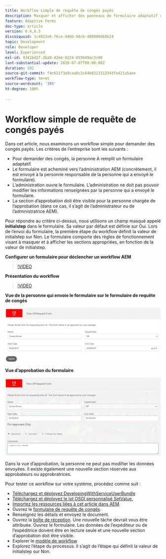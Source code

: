 ```yaml
---
title: Workflow simple de requête de congés payés
description: Masquer et afficher des panneaux de formulaire adaptatif dans le workflow AEM
feature: Adaptive Forms
doc-type: article
version: 6.4,6.5
discoiquuid: 1c4822e6-76ce-446b-98cb-408900d68b24
topic: Development
role: Developer
level: Experienced
exl-id: 9342bd2f-2ba9-42ee-9224-055649ac3c90
last-substantial-update: 2020-07-07T00:00:00Z
duration: 592
source-git-commit: f4c621f3a9caa8c2c64b8323312343fe421a5aee
workflow-type: tm+mt
source-wordcount: '305'
ht-degree: 100%

---
```


# Workflow simple de requête de congés payés

Dans cet article, nous examinons un workflow simple pour demander des congés payés. Les critères de l’entreprise sont les suivants :

* Pour demander des congés, la personne A remplit un formulaire adaptatif.
* Le formulaire est acheminé vers l’administration AEM (concrètement, il est envoyé à la personne responsable de la personne qui a envoyé le formulaire).
* L’administration ouvre le formulaire. L’administration ne doit pas pouvoir modifier les informations renseignées par la personne qui a envoyé le formulaire.
* La section d’approbation doit être visible pour la personne chargée de l’approbation (dans ce cas, il s’agit de l’administrateur ou de l’administratrice AEM).

Pour répondre au critère ci-dessus, nous utilisons un champ masqué appelé **initialstep** dans le formulaire. Sa valeur par défaut est définie sur Oui. Lors de l’envoi du formulaire, la première étape du workflow définit la valeur de initialstep sur Non. Le formulaire comporte des règles de fonctionnement visant à masquer et à afficher les sections appropriées, en fonction de la valeur de initialstep.

**Configurer un formulaire pour déclencher un workflow AEM**

>[!VIDEO](https://video.tv.adobe.com/v/28406?quality=12&learn=on)

**Présentation du workflow**

>[!VIDEO](https://video.tv.adobe.com/v/28407?quality=12&learn=on)

**Vue de la personne qui envoie le formulaire sur le formulaire de requête de congés**

![initialstep](assets/initialstep.gif)

**Vue d’approbation du formulaire**

![approverview](assets/approversview.gif)

Dans la vue d’approbation, la personne ne peut pas modifier les données envoyées. Il existe également une nouvelle section réservée aux approbateurs ou approbratrices.

Pour tester ce workflow sur votre système, procédez comme suit :
* [Téléchargez et déployez DevelopingWithServiceUserBundle](/help/forms/assets/common-osgi-bundles/DevelopingWithServiceUser.jar)
* [Téléchargez et déployez le lot OSGI personnalisé SetValue.](/help/forms/assets/common-osgi-bundles/SetValueApp.core-1.0-SNAPSHOT.jar)
* [Importez les ressources liées à cet article dans AEM](assets/helpxworkflow.zip).
* Ouvrez le [formulaire de requête de congés](http://localhost:4502/content/dam/formsanddocuments/helpx/timeoffrequestform/jcr:content?wcmmode=disabled).
* Renseignez les détails et envoyez le document.
* Ouvrez la [boîte de réception](http://localhost:4502/mnt/overlay/cq/inbox/content/inbox.html). Une nouvelle tâche devrait vous être attribuée. Ouvrez le formulaire. Les données de l’expéditeur ou de l’expéditrice doivent être en lecture seule et une nouvelle section d’approbation doit être visible.
* Explorer le [modèle de workflow](http://localhost:4502/editor.html/conf/global/settings/workflow/models/helpxworkflow.html)
* Explorez l’étape du processus. Il s’agit de l’étape qui définit la valeur de initialstep sur Non.
